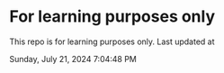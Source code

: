 # For learning purposes only
This repo is for learning purposes only.
Last updated at

Sunday, July 21, 2024 7:04:48 PM

